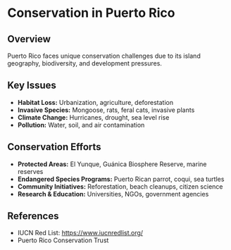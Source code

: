 # Conservation in Puerto Rico

## Overview
Puerto Rico faces unique conservation challenges due to its island geography, biodiversity, and development pressures.

## Key Issues
- **Habitat Loss:** Urbanization, agriculture, deforestation
- **Invasive Species:** Mongoose, rats, feral cats, invasive plants
- **Climate Change:** Hurricanes, drought, sea level rise
- **Pollution:** Water, soil, and air contamination

## Conservation Efforts
- **Protected Areas:** El Yunque, Guánica Biosphere Reserve, marine reserves
- **Endangered Species Programs:** Puerto Rican parrot, coqui, sea turtles
- **Community Initiatives:** Reforestation, beach cleanups, citizen science
- **Research & Education:** Universities, NGOs, government agencies

## References
- IUCN Red List: https://www.iucnredlist.org/
- Puerto Rico Conservation Trust 